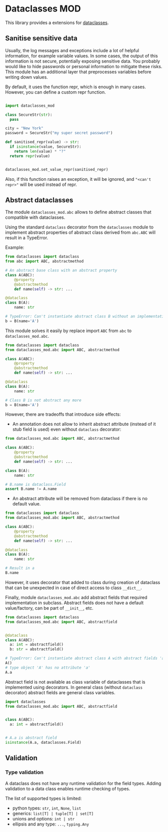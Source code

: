 # Dataclasses MOD

This library provides a extensions for [dataclasses](https://docs.python.org/3/library/dataclasses.html).

## Sanitise sensitive data

Usually, the log messages and exceptions include a lot of helpful information, for example variable values. 
In some cases, the output of this information is not secure, potentially exposing sensitive data. 
You probably would like to hide passwords or personal information to mitigate these risks.
This module has an additional layer that preprocesses variables before writing down values.

By default, it uses the function repr, which is enough in many cases. 
However, you can define a custom repr function.

```python

import dataclasses_mod

class SecureStr(str):
  pass

city = "New York"
password = SecureStr("my super secret password")

def sanitised_repr(value) -> str:
  if isinstance(value, SecureStr):
    return len(value) * "?"
  return repr(value)


dataclasses_mod.set_value_repr(sanitised_repr)

```

Also, if this function raises an exception, it will be ignored, and `"<can't repr>"` will be used instead of repr.


## Abstract dataclasses

The module `dataclasses_mod.abc` allows to define abstract classes that compatible with dataclasses.

Using the standard `dataclass` decorator from the `dataclasses` module 
to implement abstract properties of abstract class derived from `abc.ABC` will result in a TypeError.

Example:

```python
from dataclasses import dataclass
from abc import ABC, abstractmethod

# An abstract base class with an abstract property
class A(ABC):
    @property
    @abstractmethod
    def name(self) -> str: ...

@dataclass
class B(A):
    name: str

# TypeError: Can't instantiate abstract class B without an implementation for abstract method 'name'
b = B(name='A')
```

This module solves it easily by replace import `ABC` from `abc` to `dataclasses_mod.abc`.

```python
from dataclasses import dataclass
from dataclasses_mod.abc import ABC, abstractmethod

class A(ABC):
    @property
    @abstractmethod
    def name(self) -> str: ...

@dataclass
class B(A):
    name: str

# Class B is not abstract any more
b = B(name='A')
```

However, there are tradeoffs that introduce side effects:

* An annotation does not allow to inherit abstract attribute (instead of it stub field is used)
  even without `dataclass` decorator:

```python
from dataclasses_mod.abc import ABC, abstractmethod

class A(ABC):
    @property
    @abstractmethod
    def name(self) -> str: ...

class B(A):
    name: str

# B.name is dataclass.Field
assert B.name != A.name
```

* An abstract attribute will be removed from dataclass if there is no default value.

```python
from dataclasses import dataclass
from dataclasses_mod.abc import ABC, abstractmethod

class A(ABC):
    @property
    @abstractmethod
    def name(self) -> str: ...

@dataclass
class B(A):
    name: str

# Result in a
B.name
```

However, it uses decorator that added to class during creation of dataclass that can be unexpected 
in case of direct access to class `__dict__`.

Finally, module `dataclasses_mod.abc` add abstract fields that required implementation in subclass. 
Abstract fields does not have a default value/factory, can be part of `__init__`, etc.

```python
from dataclasses import dataclass
from dataclasses_mod.abc import ABC, abstractfield


@dataclass
class A(ABC):
  a: int = abstractfield()
  b: str = abstractfield()

# TypeError: Can't instantiate abstract class A with abstract fields 'a', 'b'
A()
# type object 'A' has no attribute 'a'
A.a
```

Abstract field is not available as class variable of dataclasses that is implemented using decorators.
In general class (without `dataclass` decorator) abstract fields are general class variables.

```python
import dataclasses
from dataclasses_mod.abc import ABC, abstractfield


class A(ABC):
  a: int = abstractfield()


# A.a is abstract field
isinstance(A.a, dataclasses.Field)
```

## Validation

### Type validation

A dataclass does not have any runtime validation for the field types.
Adding validation to a data class enables runtime checking of types. 

The list of supported types is limited:
* python types: `str`, `int`, `None`, `list`
* generics: `list[T] | tuple[T] | set[T] `
* unions and options: `int | str`
* ellipsis and any type: `...`, `typing.Any`

